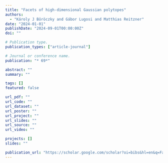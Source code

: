 ```yaml
---
title: "Facets of high-dimensional Gaussian polytopes"
authors:
  - "Károly J Böröczky and Gábor Lugosi and Matthias Reitzner"
date: "2024-01-01"
publishDate: "2024-09-01T00:00:00Z"
doi: ""

# Publication type.
publication_types: ["article-journal"]

# Journal or conference name.
publication: "* 69*"

abstract: ""
summary: ""

tags: []
featured: false

url_pdf: ""
url_code: ""
url_dataset: ""
url_poster: ""
url_project: ""
url_slides: ""
url_source: ""
url_video: ""

projects: []
slides: ""

publication_url: "https://scholar.google.com/scholar?oi=bibs&hl=en&q=Facets+of+high-dimensional+Gaussian+polytopes"
---
```

